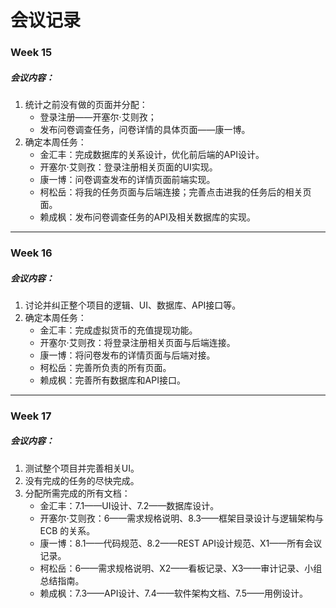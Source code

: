 # 会议记录

### Week 15

##### 会议内容：

1. 统计之前没有做的页面并分配：
   - 登录注册——开塞尔·艾则孜；
   - 发布问卷调查任务，问卷详情的具体页面——康一博。
2. 确定本周任务：
   - 金汇丰：完成数据库的关系设计，优化前后端的API设计。
   - 开塞尔·艾则孜：登录注册相关页面的UI实现。
   - 康一博：问卷调查发布的详情页面前端实现。
   - 柯松岳：将我的任务页面与后端连接；完善点击进我的任务后的相关页面。
   - 赖成枫：发布问卷调查任务的API及相关数据库的实现。

------

### Week 16

##### 会议内容：

1. 讨论并纠正整个项目的逻辑、UI、数据库、API接口等。
2. 确定本周任务：
   - 金汇丰：完成虚拟货币的充值提现功能。
   - 开塞尔·艾则孜：将登录注册相关页面与后端连接。
   - 康一博：将问卷发布的详情页面与后端对接。
   - 柯松岳：完善所负责的所有页面。
   - 赖成枫：完善所有数据库和API接口。

------

### Week 17

##### 会议内容：

1. 测试整个项目并完善相关UI。
2. 没有完成的任务的尽快完成。
3. 分配所需完成的所有文档：
   - 金汇丰：7.1——UI设计、7.2——数据库设计。
   - 开塞尔·艾则孜：6——需求规格说明、8.3——框架目录设计与逻辑架构与 ECB 的关系。
   - 康一博：8.1——代码规范、8.2——REST API设计规范、X1——所有会议记录。
   - 柯松岳：6——需求规格说明、X2——看板记录、X3——审计记录、小组总结指南。
   - 赖成枫：7.3——API设计、7.4——软件架构文档、7.5——用例设计。